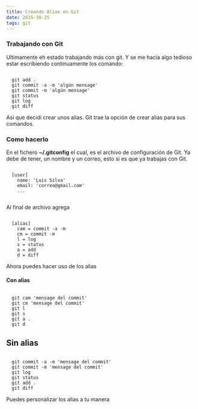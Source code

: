 ```yaml
---
title: Creando Alias en Git
date: 2015-10-25
tags: git 
---
```


### Trabajando con Git 

Ultimamente eh estado trabajando más con git. Y se me hacia algo tedioso estar escribiendo continuamente los comando:  

```

  git add .
  git commit -a -m 'algún mensage'
  git commit -m 'algún mensage'
  git status
  git log
  git diff

```  

Así que decidí crear unos alias. Git trae la opción de crear alias para sus comandos.   

### Como hacerlo

En el fichero **~/.gitconfig** el cual, es el archivo de configuración de Git. Ya debe de tener, un nombre y un correo, esto si es que ya trabajas con Git.  

```

  [user]
    name: 'Luis Silva'
    email: 'correo@gmail.com'
    ...
  
```

Al final de archivo agrega 

```

  [alias]
    cam = commit -a -m
    cm = commit -m
    l = log
    s = status
    a = add
    d = diff

```

Ahora puedes hacer uso de los alias 

#### Con alias  
  
```

  git cam 'mensage del commit'
  git cm 'mensage del commit'
  git l
  git s
  git a .
  git d

```   

## Sin alias  
  
```

  git commit -a -m 'mensage del commit'
  git commit -m 'mensage del commit'
  git log
  git status
  git add .
  git diff

```

Puedes personalizar los alias a tu manera



